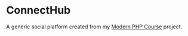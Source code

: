 # ConnectHub

A generic social platform created from my [Modern PHP Course](https://github.com/PSGrobet/modern-php-course) project.